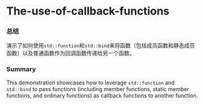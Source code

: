# The-use-of-callback-functions
### 总结

演示了如何使用`std::function`和`std::bind`来将函数（包括成员函数和静态成员函数）以及普通函数作为回调函数传递给另一个函数。

### Summary

This demonstration showcases how to leverage `std::function` and `std::bind` to pass functions (including member functions, static member functions, and ordinary functions) as callback functions to another function.
